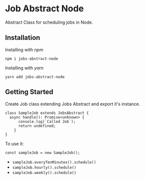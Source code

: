 # Job Abstract Node

Abstract Class for scheduling jobs in Node.

## Installation
Installing with *npm*

``npm i jobs-abstract-node``  

Installing with *yarn*  

``yarn add jobs-abstract-node``

## Getting Started

Create Job class extending Jobs Abstract and export it's instance.

```
class SampleJob extends JobsAbstract {
  async handle(): Promise<unknown> {
      console.log(`Called Job`);
      return undefined;
    }
}
```

To use it:

``const sampleJob = new SampleJob();``
- ``sampleJob.everyTenMinutes().schedule()``
- ``sampleJob.hourly().schedule()``
- ``sampleJob.weekly().schedule()``
